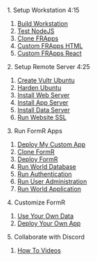 <h>1. Setup Workstation 4:15</h>

1. [Build Workstation ](/Setup/fr0101_Setup-Developer-Workstation.md)
2. [Test NodeJS ](/Setup/fr0102_Test-Node.md)
3. [Clone FRApps ](/Setup/fr0103_Clone-FR-Apps.md)
4. [Custom FRApps HTML ](/Setup/fr0104_Custom-FR-Apps-HTML.md)
5. [Custom FRApps React ](/Setup/fr0105_Custom-FR-Apps-React.md)

<h>2. Setup Remote Server 4:25</h>

1.  [Create Vultr Ubuntu ](/Setup/fr0301_Setup-Vultr-Ubuntu.md)
2.  [Harden Ubuntu ](/Setup/fr0302_Setup-Hardening-Ubuntu.md)
3.  [Install Web Server ](/Setup/fr0303_Setup-Web-Server-Ubuntu.md)
4.  [Install App Server ](/Setup/fr0304_Setup-App-Server-Ubuntu.md)
5.  [Install Data Server ](/Setup/fr0305_Setup-Data-Server-Ubuntu.md)
6.  [Run Website SSL ](/Setup/fr0306_Setup-Website-SSL-Ubuntu.md)

<h>3. Run FormR Apps</h>

1.  [Deploy My Custom App ](/FormR/fr0401_Deploy-My-Custom-App.md)
2.  [Clone FormR ](/FormR/fr0401_Clone-FormR.md)
3.  [Deploy FormR ](/FormR/fr0401_Deploy-FormR.md)
4.  [Run World Database ](/FormR/fr0401_World-Database.md)
5.  [Run Authentication ](/FormR/fr0402_Authentication.md)
6.  [Run User Administration ](/FormR/fr0403_User-Administration.md)
7.  [Run World Application ](/FormR/fr0404_World-Application.md)

<h>4. Customize FormR</h>

1.  [Use Your Own Data ](/FormR/fr0501_Use-Your_Qwn_Data.md)
2.  [Deploy Your Own App ](/FormR/fr0501_Deploy-Your-Own-App.md)

<h>5. Collaborate with Discord</h>

1.  [How To Videos ](/Discord/fr0601_Video-Carousel.md)
